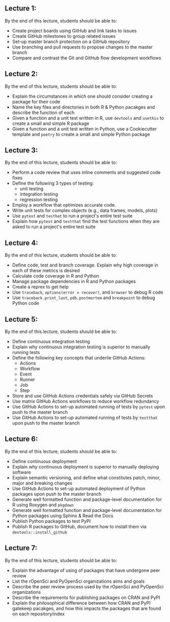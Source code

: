 <!-- #region -->
## Lecture 1:
By the end of this lecture, students should be able to:
- Create project boards using GitHub and link tasks to issues
- Create GitHub milestones to group related issues
- Set-up master branch protection on a GitHub repository
- Use branching and pull requests to propose changes to the master branch
- Compare and contrast the Git and GitHub flow development workflows

## Lecture 2: 
By the end of this lecture, students should be able to:
- Explain the circumstances in which one should consider creating a package for their code
- Name the key files and directories in both R & Python pacakges and describe the function of each
- Given a function and a unit test written in R, use `devtools` and `usethis` to create a small and simple R package
- Given a function and a unit test written in Python, use a Cookiecutter template and `poetry` to create a small and simple Python package


## Lecture 3: 
By the end of this lecture, students should be able to:
- Perform a code review that uses inline comments and suggested code fixes
- Define the following 3 types of testing:
    - unit testing
    - integration testing
    - regression testing
- Employ a workflow that optimizes accurate code.
- Write unit tests for complex objects (e.g., data frames, models, plots)
- Use `pytest` and `testhat` to run a project's entire test suite
- Explain how `pytest` and `testthat` find the test functions when they are asked to run a project's entire test suite

## Lecture 4:
By the end of this lecture, students should be able to:
- Define code, test and branch coverage. Explain why high coverage in each of these metrics is desired
- Calculate code coverage in R and Python
- Manage package dependencies in R and Python packages
- Create a reprex to get help
- Use `traceback`, `options(error = recover)`, and `browser` to debug R code
- Use `traceback.print_last`, `pdb.postmortem` and `breakpoint` to debug Python code

## Lecture 5:
By the end of this lecture, students should be able to:
- Define continuous integration testing
- Explain why continuous integration testing is superior to manually running tests
- Define the following key concepts that underlie GitHub Actions:
    - Actions
    - Workflow
    - Event
    - Runner
    - Job
    - Step
- Store and use GitHub Actions credentials safely via GitHub Secrets
- Use matrix GitHub Actions workflows to reduce workflow redundancy
- Use GitHub Actions to set-up automated running of tests by `pytest` upon push to the master branch
- Use GitHub Actions to set-up automated running of tests by `testthat` upon push to the master branch

## Lecture 6:
By the end of this lecture, students should be able to:
- Define continuous deployment
- Explain why continuous deployment is superior to manually deploying software
- Explain semantic versioning, and define what constitutes patch, minor, major and breaking changes
- Use GitHub Actions to set-up automated deployment of Python packages upon push to the master branch
- Generate well formatted function and package-level documentation for R using Roxygen and `pkgdown`
- Generate well formatted function and package-level documentation for Python packages using Sphinx & Read the Docs
- Publish Python packages to test PyPI
- Publish R packages to GitHub, document how to install them via `devtools::install_github`


## Lecture 7:
By the end of this lecture, students should be able to:
- Explain the advantage of using of packages that have undergone peer review
- List the rOpenSci and PyOpenSci organizations aims and goals
- Describe the peer review process used by the rOpenSci and PyOpenSci organizations
- Describe the requirements for publishing packages on CRAN and PyPI
- Explain the philosophical difference between how CRAN and PyPI gatekeep pacakges, and how this impacts the packages that are found on each repository/index
<!-- #endregion -->
